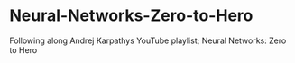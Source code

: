 # Neural-Networks-Zero-to-Hero
Following along Andrej Karpathys YouTube playlist; Neural Networks: Zero to Hero
